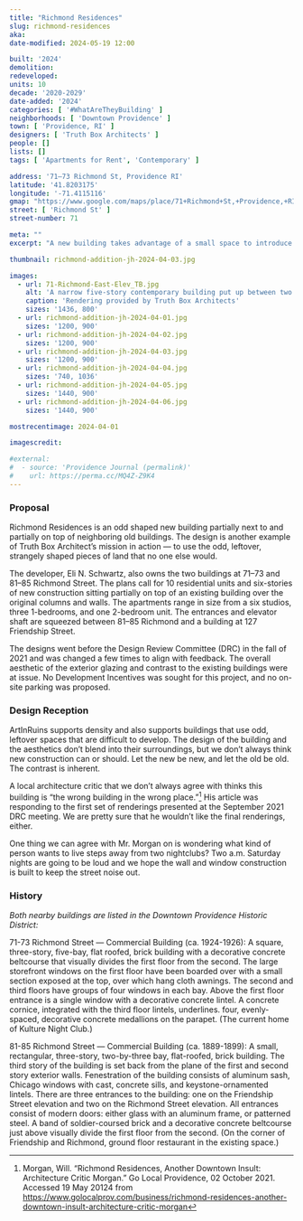 ```yaml
---
title: "Richmond Residences"
slug: richmond-residences
aka:
date-modified: 2024-05-19 12:00

built: '2024'
demolition:
redeveloped:
units: 10
decade: '2020-2029'
date-added: '2024'
categories: [ '#WhatAreTheyBuilding' ]
neighborhoods: [ 'Downtown Providence' ]
town: [ 'Providence, RI' ]
designers: [ 'Truth Box Architects' ]
people: []
lists: []
tags: [ 'Apartments for Rent', 'Contemporary' ]

address: '71–73 Richmond St, Providence RI'
latitude: '41.8203175'
longitude: '-71.4115116'
gmap: "https://www.google.com/maps/place/71+Richmond+St,+Providence,+RI+02903/@41.8203175,-71.4115116,18z/data=!4m6!3m5!1s0x89e44514a4e508bb:0x8ce6fc2966e7fe0f!8m2!3d41.8203136!4d-71.4115116!16s%2Fg%2F11c2gt4qvp?entry=ttu"
street: [ 'Richmond St' ]
street-number: 71

meta: ""
excerpt: "A new building takes advantage of a small space to introduce additional density in an already dense edge of downtown and the Jewelry District"

thumbnail: richmond-addition-jh-2024-04-03.jpg

images:
  - url: 71-Richmond-East-Elev_TB.jpg
    alt: 'A narrow five-story contemporary building put up between two existing buildings and on top of a neighboring one.'
    caption: 'Rendering provided by Truth Box Architects'
    sizes: '1436, 800'
  - url: richmond-addition-jh-2024-04-01.jpg
    sizes: '1200, 900'
  - url: richmond-addition-jh-2024-04-02.jpg
    sizes: '1200, 900'
  - url: richmond-addition-jh-2024-04-03.jpg
    sizes: '1200, 900'
  - url: richmond-addition-jh-2024-04-04.jpg
    sizes: '740, 1036'
  - url: richmond-addition-jh-2024-04-05.jpg
    sizes: '1440, 900'
  - url: richmond-addition-jh-2024-04-06.jpg
    sizes: '1440, 900'

mostrecentimage: 2024-04-01

imagescredit:

#external:
#  - source: 'Providence Journal (permalink)'
#    url: https://perma.cc/MQ4Z-Z9K4
---
```


### Proposal

Richmond Residences is an odd shaped new building partially next to and partially on top of neighboring old buildings. The design is another example of Truth Box Architect’s mission in action — to use the odd, leftover, strangely shaped pieces of land that no one else would.

The developer, Eli N. Schwartz, also owns the two buildings at 71–73 and 81–85 Richmond Street. The plans call for 10 residential units and six-stories of new construction sitting partially on top of an existing building over the original columns and walls. The apartments range in size from a six studios, three 1-bedrooms, and one 2-bedroom unit. The entrances and elevator shaft are squeezed between 81–85 Richmond and a building at 127 Friendship Street.

The designs went before the Design Review Committee (<span class="abbr">DRC</span>) in the fall of 2021 and was changed a few times to align with feedback. The overall aesthetic of the exterior glazing and contrast to the existing buildings were at issue. No Development Incentives was sought for this project, and no on-site parking was proposed.


### Design Reception

ArtInRuins supports density and also supports buildings that use odd, leftover spaces that are difficult to develop. The design of the building and the aesthetics don’t blend into their surroundings, but we don’t always think new construction can or should. Let the new be new, and let the old be old. The contrast is inherent.

A local architecture critic that we don’t always agree with thinks this building is “the wrong building in the wrong place.”[^1] His article was responding to the first set of renderings presented at the September 2021 <span class="abbr">DRC</span> meeting. We are pretty sure that he wouldn’t like the final renderings, either.

[^1]: Morgan, Will. “Richmond Residences, Another Downtown Insult: Architecture Critic Morgan.” Go Local Providence, 02 October 2021. Accessed 19 May 20124 from https://www.golocalprov.com/business/richmond-residences-another-downtown-insult-architecture-critic-morgan

One thing we can agree with Mr. Morgan on is wondering what kind of person wants to live steps away from two nightclubs? Two a.m. Saturday nights are going to be loud and we hope the wall and window construction is built to keep the street noise out.


### History

_Both nearby buildings are listed in the Downtown Providence Historic District:_

71-73 Richmond Street — Commercial Building (ca. 1924-1926): A square, three-story, five-bay, flat roofed, brick building with a decorative concrete beltcourse that visually divides the first floor from the second. The large storefront windows on the first floor have been boarded over with a small section exposed at the top, over which hang cloth awnings. The second and third floors have groups of four windows in each bay. Above the first floor entrance is a single window with a decorative concrete lintel. A concrete cornice, integrated with the third floor lintels, underlines. four, evenly-spaced, decorative concrete medallions on the parapet. (The current home of Kulture Night Club.)

81-85 Richmond Street — Commercial Building (ca. 1889-1899): A small, rectangular, three-story, two-by-three bay, flat-roofed, brick building. The third story of the building is set back from the plane of the first and second story exterior walls. Fenestration of the building consists of aluminum sash, Chicago windows with cast, concrete sills, and keystone-ornamented lintels. There are three entrances to the building: one on the Friendship Street elevation and two on the Richmond Street elevation. All entrances consist of modern doors: either glass with an aluminum frame, or patterned steel. A band of soldier-coursed brick and a decorative concrete beltcourse just above visually divide the first floor from the second. (On the corner of Friendship and Richmond, ground floor restaurant in the existing space.)
